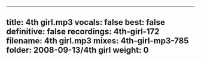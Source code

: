 
---
title: 4th girl.mp3
vocals: false
best: false
definitive: false
recordings: 4th-girl-172
filename: 4th girl.mp3
mixes: 4th-girl-mp3-785
folder: 2008-09-13/4th girl
weight: 0
---
